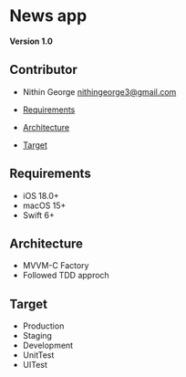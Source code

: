 # News app
**Version 1.0**
    
## Contributor
- Nithin George <nithingeorge3@gmail.com>

- [Requirements](#requirements)
- [Architecture](#Architecture)
- [Target](#Target)
    
## Requirements
* iOS 18.0+
* macOS 15+
* Swift 6+



## Architecture 
* MVVM-C Factory
* Followed TDD approch

## Target

* Production
* Staging
* Development
* UnitTest
* UITest


